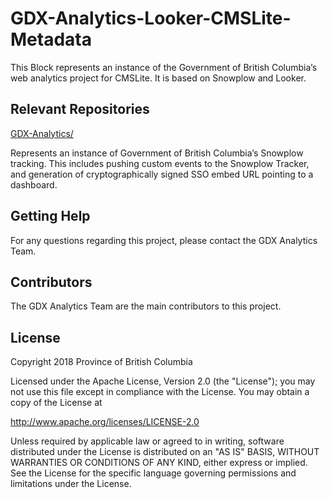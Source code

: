 # GDX-Analytics-Looker-CMSLite-Metadata

This Block represents an instance of the Government of British Columbia’s web analytics project for CMSLite. It is based on Snowplow and Looker.
  
## Relevant Repositories
[GDX-Analytics/](https://github.com/bcgov/GDX-Analytics/)

  Represents an instance of Government of British Columbia’s Snowplow tracking. This includes pushing custom events to the  Snowplow Tracker, and generation of cryptographically signed SSO embed URL pointing to a dashboard.

## Getting Help

For any questions regarding this project, please contact the GDX Analytics Team.

## Contributors

The GDX Analytics Team are the main contributors to this project.

## License

Copyright 2018 Province of British Columbia

Licensed under the Apache License, Version 2.0 (the "License");
you may not use this file except in compliance with the License.
You may obtain a copy of the License at

   http://www.apache.org/licenses/LICENSE-2.0

Unless required by applicable law or agreed to in writing, software
distributed under the License is distributed on an "AS IS" BASIS,
WITHOUT WARRANTIES OR CONDITIONS OF ANY KIND, either express or implied.
See the License for the specific language governing permissions and limitations under the License.
